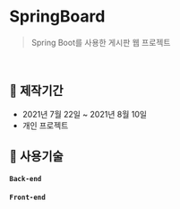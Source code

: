 # SpringBoard
> Spring Boot를 사용한 게시판 웹 프로젝트

<br>

## 📅 제작기간
+ 2021년 7월 22일 ~ 2021년 8월 10일
+ 개인 프로젝트

## 📝 사용기술

#### `Back-end`


#### `Front-end`
